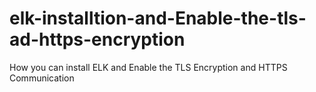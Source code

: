 # elk-installtion-and-Enable-the-tls-ad-https-encryption
How you can install ELK and Enable the TLS Encryption and HTTPS Communication
